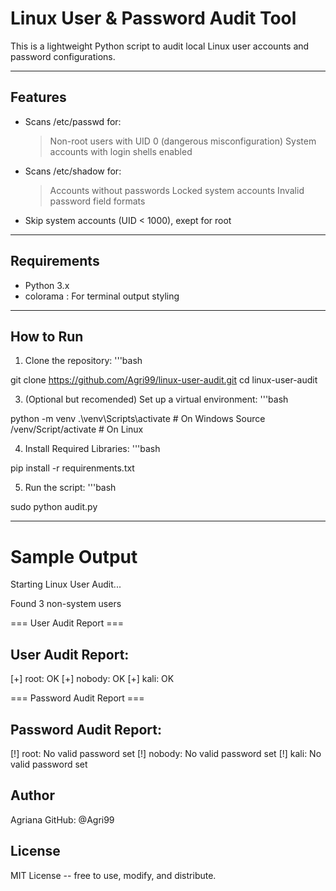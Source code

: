 # Linux User & Password Audit Tool
This is a lightweight Python script to audit local Linux user accounts and password configurations.

---

## Features
- Scans /etc/passwd for:
	> Non-root users with UID 0 (dangerous misconfiguration)
	> System accounts with login shells enabled
- Scans /etc/shadow for:
	> Accounts without passwords
	> Locked system accounts
	> Invalid password field formats
- Skip system accounts (UID < 1000), exept for root

---

## Requirements
- Python 3.x
- colorama : For terminal output styling

---

## How to Run
1. Clone the repository:
'''bash

git clone
https://github.com/Agri99/linux-user-audit.git
cd linux-user-audit

3. (Optional but recomended) Set up a virtual environment:
'''bash

python -m venv
.\venv\Scripts\activate # On Windows
Source /venv/Script/activate # On Linux

4. Install Required Libraries:
'''bash

pip install -r requirenments.txt

5. Run the script:
'''bash

sudo python audit.py

---

# Sample Output
Starting Linux User Audit...

Found 3 non-system users

=== User Audit Report ===

User Audit Report:
----------------------------------------
[+] root: OK
[+] nobody: OK
[+] kali: OK


=== Password Audit Report ===

Password Audit Report:
----------------------------------------
[!] root: No valid password set
[!] nobody: No valid password set
[!] kali: No valid password set


## Author
Agriana
GitHub: @Agri99

## License
MIT License -- free to use, modify, and distribute.
